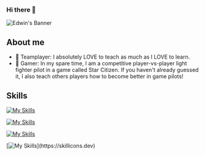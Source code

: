 ### Hi there 👋

![Edwin's Banner](https://github.com/smileycrew/smileycrew/assets/141660805/9c95fc43-2f9a-4790-92e9-d45596ca4121)

## About me
- 🏅 Teamplayer: I absolutely LOVE to teach as much as I LOVE to learn.
- 🚀 Gamer: In my spare time, I am a competitive player-vs-player light fighter pilot in a game called Star Citizen. If you haven't already guessed it, I also teach others players how to become better in game pilots!
## Skills
[![My Skills](https://skillicons.dev/icons?i=cs,css,dotnet,github,html,js,postgres,postman,react,sqlite,tailwind,vscode)](https://skillicons.dev)

[![My Skills](https://skillicons.dev/icons?i=js,css,tailwind,html,react)](https://skillicons.dev)

[![My Skills](https://skillicons.dev/icons?i=cs,dotnet)](https://skillicons.dev)

[![My Skills](https://skillicons.dev/icons?i=vscode,github,)](https://skillicons.dev)



<!--
**smileycrew/smileycrew** is a ✨ _special_ ✨ repository because its `README.md` (this file) appears on your GitHub profile.

Here are some ideas to get you started:

- 🔭 I’m currently working on ...
- 🌱 I’m currently learning ...
- 👯 I’m looking to collaborate on ...
- 🤔 I’m looking for help with ...
- 💬 Ask me about ...
- 📫 How to reach me: ...
- 😄 Pronouns: ...
- ⚡ Fun fact: ...
-->
